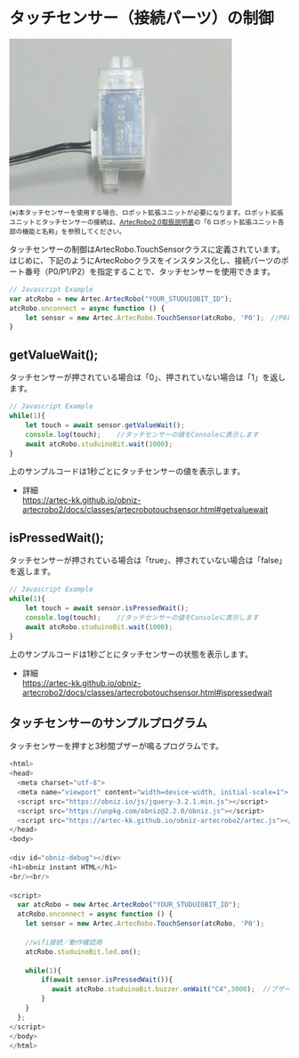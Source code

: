 
# タッチセンサー（接続パーツ）の制御

![](./image/touchsensor.jpg)<br>
<small>(※)本タッチセンサーを使用する場合、ロボット拡張ユニットが必要になります。ロボット拡張ユニットとタッチセンサーの接続は、[ArtecRobo2.0取扱説明書](https://www.artec-kk.co.jp/artecrobo2/pdf/jp/82541man_K0419_J.pdf)の「6 ロボット拡張ユニット各部の機能と名称」を参照してください。<br></small>

タッチセンサーの制御はArtecRobo.TouchSensorクラスに定義されています。</br>
はじめに、下記のようにArtecRoboクラスをインスタンス化し、接続パーツのポート番号（P0/P1/P2）を指定することで、タッチセンサーを使用できます。
```Javascript
// Javascript Example
var atcRobo = new Artec.ArtecRobo("YOUR_STUDUIOBIT_ID");
atcRobo.onconnect = async function () {
    let sensor = new Artec.ArtecRobo.TouchSensor(atcRobo, 'P0');　//P0にタッチセンサーを接続する場合
}
```

## getValueWait();
タッチセンサーが押されている場合は「0」、押されていない場合は「1」を返します。
```Javascript
// Javascript Example
while(1){
    let touch = await sensor.getValueWait();
    console.log(touch);    //タッチセンサーの値をConsoleに表示します
    await atcRobo.studuinoBit.wait(1000);
}
```
上のサンプルコードは1秒ごとにタッチセンサーの値を表示します。
* 詳細<br>
https://artec-kk.github.io/obniz-artecrobo2/docs/classes/artecrobotouchsensor.html#getvaluewait

## isPressedWait();
タッチセンサーが押されている場合は「true」、押されていない場合は「false」を返します。
```Javascript
// Javascript Example
while(1){
    let touch = await sensor.isPressedWait();
    console.log(touch);    //タッチセンサーの値をConsoleに表示します
    await atcRobo.studuinoBit.wait(1000);
}
```
上のサンプルコードは1秒ごとにタッチセンサーの状態を表示します。
* 詳細<br>
https://artec-kk.github.io/obniz-artecrobo2/docs/classes/artecrobotouchsensor.html#ispressedwait

## タッチセンサーのサンプルプログラム
タッチセンサーを押すと3秒間ブザーが鳴るプログラムです。
```Javascript
<html>
<head>
  <meta charset="utf-8">
  <meta name="viewport" content="width=device-width, initial-scale=1">
  <script src="https://obniz.io/js/jquery-3.2.1.min.js"></script>
  <script src="https://unpkg.com/obniz@2.2.0/obniz.js"></script>
  <script src="https://artec-kk.github.io/obniz-artecrobo2/artec.js"></script>
</head>
<body>

<div id="obniz-debug"></div>
<h1>obniz instant HTML</h1>
<br/><br/>

<script>
  var atcRobo = new Artec.ArtecRobo("YOUR_STUDUIOBIT_ID");
  atcRobo.onconnect = async function () {
    let sensor = new Artec.ArtecRobo.TouchSensor(atcRobo, 'P0');
    
    //wifi接続／動作確認用
    atcRobo.studuinoBit.led.on();
    
    while(1){
        if(await sensor.isPressedWait()){
        　 await atcRobo.studuinoBit.buzzer.onWait("C4",3000);  //ブザーからC4の音が3秒間鳴ります
        }
	}
  };
</script>
</body>
</html>
```



